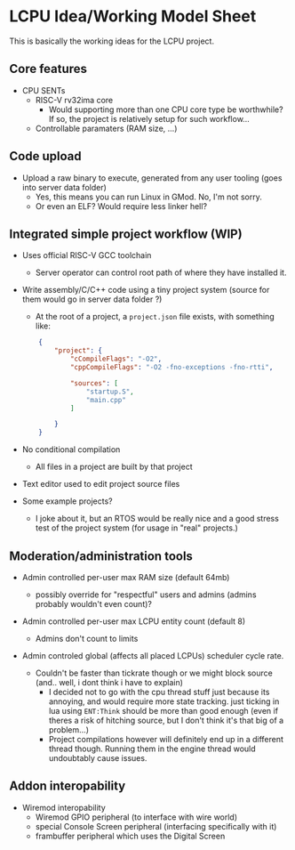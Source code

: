 # LCPU Idea/Working Model Sheet

This is basically the working ideas for the LCPU project.

## Core features

- CPU SENTs
	- RISC-V rv32ima core
		- Would supporting more than one CPU core type be worthwhile? If so, the project is relatively setup for such workflow...
	- Controllable paramaters (RAM size, ...)

## Code upload

- Upload a raw binary to execute, generated from any user tooling (goes into server data folder)
	- Yes, this means you can run Linux in GMod. No, I'm not sorry.
	- Or even an ELF? Would require less linker hell?

## Integrated simple project workflow (WIP)

- Uses official RISC-V GCC toolchain
	- Server operator can control root path of where they have installed it.

- Write assembly/C/C++ code using a tiny project system (source for them would go in server data folder ?)
	- At the root of a project, a `project.json` file exists, with something like:
	```json
		{
			"project": {
				"cCompileFlags": "-O2",
				"cppCompileFlags": "-O2 -fno-exceptions -fno-rtti",

				"sources": [
					"startup.S",
					"main.cpp"
				]

			}
		}
	```

- No conditional compilation
	- All files in a project are built by that project

- Text editor used to edit project source files

- Some example projects?
	- I joke about it, but an RTOS would be really nice and a good stress test of the project system (for usage in "real" projects.)

## Moderation/administration tools
- Admin controlled per-user max RAM size (default 64mb)
	- possibly override for "respectful" users and admins (admins probably wouldn't even count)?

- Admin controlled per-user max LCPU entity count (default 8)
	- Admins don't count to limits

- Admin controled global (affects all placed LCPUs) scheduler cycle rate.
	- Couldn't be faster than tickrate though or we might block source (and.. well, i dont think i have to explain)
		- I decided not to go with the cpu thread stuff just because its annoying, and would require more state tracking. just ticking in lua using `ENT:Think` should be more than good enough (even if theres a risk of hitching source, but I don't think it's that big of a problem...)
		- Project compilations however will definitely end up in a different thread though. Running them in the engine thread would undoubtably cause issues.

## Addon interopability

- Wiremod interopability
	- Wiremod GPIO peripheral (to interface with wire world)
	- special Console Screen peripheral (interfacing specifically with it)
	- frambuffer peripheral which uses the Digital Screen
